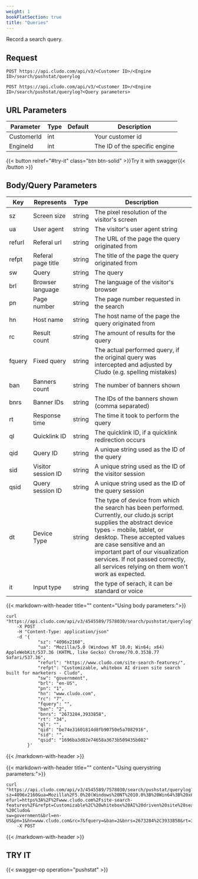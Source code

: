 ```yaml
---
weight: 1
bookFlatSection: true
title: "Queries"
---
```


Record a search query.

## Request

```
POST https://api.cludo.com/api/v3/<Customer ID>/<Engine ID>/search/pushstat/querylog

POST https://api.cludo.com/api/v3/<Customer ID>/<Engine ID>/search/pushstat/querylog?<Query parameters>
```

## URL Parameters

| Parameter   |Type|Default| Description                                     |
| ----------- |----|-------|------------------------------------------|
| CustomerId  |int ||Your customer id                                 | 
| EngineId   |int ||The ID of the specific engine| 

{{< button relref="#try-it" class="btn btn-solid" >}}Try it with swagger{{< /button >}}

## Body/Query Parameters

| Key         |Represents|Type| Description                                      |
| ----------- |----      |-------|-----------------------------------------------|
| sz  |Screen size       |string    |The pixel resolution of the visitor's screen| 
| ua  |User agent       |string    |The visitor's user agent string| 
| refurl  |Referal url       |string    |The URL of the page the query originated from| 
| refpt  |Referal page title |string    |The title of the page the query originated from| 
| sw  |Query       |string    |The query| 
| brl  |Browser language       |string    |The language of the visitor's browser| 
| pn  |Page number       |string    |The page number requested in the search| 
| hn  |Host name       |string    |The host name of the page the query originated from| 
| rc  |Result count       |string    |The amount of results for the query| 
| fquery  |Fixed query       |string    |The actual performed query, if the original query was intercepted and adjusted by Cludo (e.g. spelling mistakes)| 
| ban  |Banners count       |string    |The number of banners shown| 
| bnrs  |Banner IDs       |string    |The IDs of the banners shown (comma separated)| 
| rt  |Response time       |string    |The time it took to perform the query| 
| ql  |Quicklink ID       |string    |The quicklink ID, if a quicklink redirection occurs| 
| qid  |Query ID       |string    |A unique string used as the ID of the query| 
| sid  |Visitor session ID       |string    |A unique string used as the ID of the visitor session| 
| qsid  |Query session ID       |string    |A unique string used as the ID of the query session| 
| dt  |Device Type       |string    |The type of device from which the search has been performed. Currently, our cludo.js script supplies the abstract device types - mobile, tablet, or desktop. These accepted values are case sensitive and an important part of our visualization services. If not passed correctly, all services relying on them won't work as expected.| 
| it  |Input type       |string    |the type of serach, it can be standard or voice| 


{{< markdown-with-header title="" content="Using body parameters:">}}
```
curl "https://api.cludo.com/api/v3/4545589/7578030/search/pushstat/querylog"
    -X POST
    -H "Content-Type: application/json"
    -d '{
            "sz": "4096x2160",
            "ua": "Mozilla/5.0 (Windows NT 10.0; Win64; x64) AppleWebKit/537.36 (KHTML, like Gecko) Chrome/70.0.3538.77 Safari/537.36",
            "refurl": "https://www.cludo.com/site-search-features/",
            "refpt": "Customizable, whitebox AI driven site search built for marketers - Cludo",
            "sw": "government",
            "brl": "en-US",
            "pn": "1",
            "hn": "www.cludo.com",
            "rc": "7",
            "fquery": "",
            "ban": "2",
            "bnrs": "2673284,3933858",
            "rt": "34",
            "ql": "",
            "qid": "be74e31601814d8fb90750e5a7082916",
            "sid": "",
            "qsid": "1696ba3d02e74658a3673b509435b082"
        }'
```
{{< /markdown-with-header >}} 

{{< markdown-with-header title="" content="Using querystring parameters:">}}
```
curl "https://api.cludo.com/api/v3/4545589/7578030/search/pushstat/querylog?
sz=4096x2160&ua=Mozilla%2F5.0%20(Windows%20NT%2010.0%3B%20Win64%3B%20x64)%20AppleWebKit%2F537.36%20(KHTML%2C%20like%20Gecko)%20Chrome%2F70.0.3538.77%20Safari%2F537.36&r
efurl=https%3A%2F%2Fwww.cludo.com%2Fsite-search-features%2F&refpt=Customizable%2C%20whitebox%20AI%20driven%20site%20search%20built%20for%20marketers%20-%20Cludo&
sw=government&brl=en-US&pn=1&hn=www.cludo.com&rc=7&fquery=&ban=2&bnrs=2673284%2C3933858&rt=34&ql=&qid=be74e31601814d8fb90750e5a7082916&sid=&qsid=1696ba3d02e74658a3673b509435b082"
    -X POST
```
{{< /markdown-with-header >}} 



## TRY IT
{{< swagger-op operation="pushstat" >}}